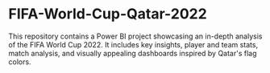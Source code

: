 # FIFA-World-Cup-Qatar-2022
This repository contains a Power BI project showcasing an in-depth analysis of the FIFA World Cup 2022. It includes key insights, player and team stats, match analysis, and visually appealing dashboards inspired by Qatar's flag colors.
